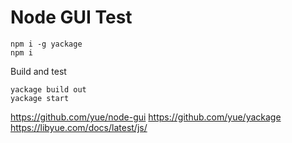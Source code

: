 # Node GUI Test

```
npm i -g yackage
npm i
```

Build and test

```
yackage build out
yackage start
```

https://github.com/yue/node-gui
https://github.com/yue/yackage
https://libyue.com/docs/latest/js/
